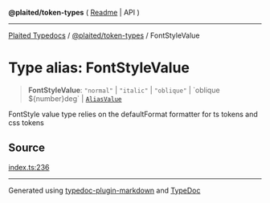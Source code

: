 **@plaited/token-types** ( [Readme](../README.md) \| API )

***

[Plaited Typedocs](../../../modules.md) / [@plaited/token-types](../modules.md) / FontStyleValue

# Type alias: FontStyleValue

> **FontStyleValue**: `"normal"` \| `"italic"` \| `"oblique"` \| \`oblique ${number}deg\` \| [`AliasValue`](AliasValue.md)

FontStyle value type relies on the defaultFormat formatter for ts tokens and css tokens

## Source

[index.ts:236](https://github.com/plaited/plaited/blob/95d1a1b/libs/token-types/src/index.ts#L236)

***

Generated using [typedoc-plugin-markdown](https://www.npmjs.com/package/typedoc-plugin-markdown) and [TypeDoc](https://typedoc.org/)
